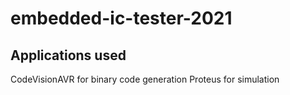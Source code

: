 # embedded-ic-tester-2021

## Applications used
CodeVisionAVR for binary code generation
Proteus for simulation
